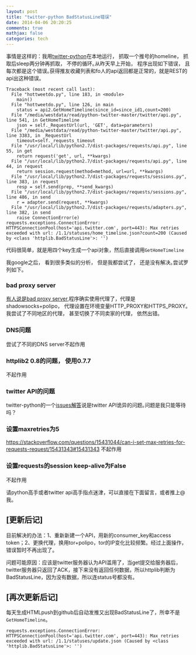```yaml
---
layout: post
title: "twitter-python BadStatusLine错误"
date: 2014-04-06 20:20:25
comments: true
mathjax: false
categories: tech
---
```

事情是这样的：我用[twitter-python](https://github.com/bear/python-twitter)在本地运行， 抓取一个推号的homeline， 抓取后sleep两分钟再抓取， 不停的循环｡从昨天早上开始， 程序出现如下错误， 且每次都是这个错误｡获得推友收藏列表和fo人的api返回都是正常的，就是REST的api出这种错误。

<!--more-->

```
Traceback (most recent call last):
  File "hottweetdo.py", line 183, in <module>
    main()
  File "hottweetdo.py", line 126, in main
    status = api2.GetHomeTimeline(since_id=since_id1,count=200)
  File "/media/westdata/read/python-twitter-master/twitter/api.py", line 541, in GetHomeTimeline
    json = self._RequestUrl(url, 'GET', data=parameters)
  File "/media/westdata/read/python-twitter-master/twitter/api.py", line 3383, in _RequestUrl
    timeout=self._requests_timeout
  File "/usr/local/lib/python2.7/dist-packages/requests/api.py", line 55, in get
    return request('get', url, **kwargs)
  File "/usr/local/lib/python2.7/dist-packages/requests/api.py", line 44, in request
    return session.request(method=method, url=url, **kwargs)
  File "/usr/local/lib/python2.7/dist-packages/requests/sessions.py", line 383, in request
    resp = self.send(prep, **send_kwargs)
  File "/usr/local/lib/python2.7/dist-packages/requests/sessions.py", line 486, in send
    r = adapter.send(request, **kwargs)
  File "/usr/local/lib/python2.7/dist-packages/requests/adapters.py", line 382, in send
    raise ConnectionError(e)
requests.exceptions.ConnectionError: HTTPSConnectionPool(host='api.twitter.com', port=443): Max retries exceeded with url: /1.1/statuses/home_timeline.json?count=200 (Caused by <class 'httplib.BadStatusLine'>: '')
```

代码很简单，就是用四个key生成一个api对象，然后直接调用`GetHomeTimeline`

我google之后， 看到很多类似的分析， 但是我都尝试了， 还是没有解决｡尝试罗列如下｡

### bad proxy server
[有人说是bad proxy server](https://stackoverflow.com/questions/18478013/python-requests-exceptions-connectionerror-max-retries-exceeded-witth-url),程序确实使用代理了，代理是shadowsocks+polipo， 代理设置在环境变量HTTP_PROXY和HTTPS_PROXY｡我尝试了不同地区的代理， 甚至切换了不同卖家的代理， 依然出错｡

### DNS问题
尝试了不同的DNS server不起作用

###  httplib2 0.8的问题， 使用0.7.7
不起作用

###  twitter API的问题
twitter-python的一个[issues解答](https://github.com/bear/python-twitter/issues/131)说是twitter API诡异的问题｡问题是我只能等待吗？

### 设置maxretries为5
<https://stackoverflow.com/questions/15431044/can-i-set-max-retries-for-requests-request/15431343#15431343> 不起作用

### 设置requests的session keep-alive为False
不起作用

请python高手或者twitter api高手指点迷津，可以直接在下面留言，或者推上@我。

## [更新后记]

目前解决的办法：1、重新新建一个API，用新的consumer_key和access token；2、更换代理，换用tor+polipo，tor的IP变化比较频繁。经过上面操作，错误暂时不再出现了。

问题可能原因：应该是twitter服务器认为API滥用了，当get提交给服务器后，twitter服务器只返回了ACK，接下来没有返回任何数据，所以httplib判断为BadStatusLine，因为没有数据，所以连status号都没有。

## [再次更新后记]
每天生成HTMLpush到github后自动发推又出现BadStatusLine了，所幸不是`GetHomeTimeline`。

```
requests.exceptions.ConnectionError: HTTPSConnectionPool(host='api.twitter.com', port=443): Max retries exceeded with url: /1.1/statuses/update.json (Caused by <class 'httplib.BadStatusLine'>: '')
```
